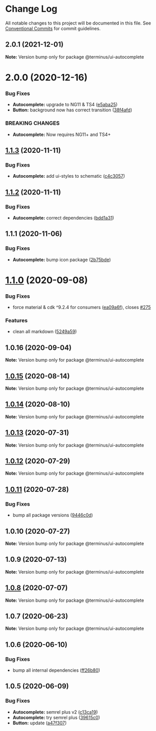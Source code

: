 # Change Log

All notable changes to this project will be documented in this file.
See [Conventional Commits](https://conventionalcommits.org) for commit guidelines.

## 2.0.1 (2021-12-01)

**Note:** Version bump only for package @terminus/ui-autocomplete





# 2.0.0 (2020-12-16)


### Bug Fixes

* **Autocomplete:** upgrade to NG11 & TS4 ([e5aba25](https://github.com/GetTerminus/terminus-oss/commit/e5aba25c59ea7f423884bfc2b4962c2200cc4e7d))
* **Button:** background now has correct transition ([38f4afd](https://github.com/GetTerminus/terminus-oss/commit/38f4afd779813eab15ceea23b760ff5e6940c7bc))


### BREAKING CHANGES

* **Autocomplete:** Now requires NG11+ and TS4+





## [1.1.3](https://github.com/GetTerminus/terminus-oss/compare/@terminus/ui-autocomplete@1.1.2...@terminus/ui-autocomplete@1.1.3) (2020-11-11)


### Bug Fixes

* **Autocomplete:** add ui-styles to schematic ([c4c3057](https://github.com/GetTerminus/terminus-oss/commit/c4c3057bb68e2a1166d62c69305b79de2e4f9ba7))





## [1.1.2](https://github.com/GetTerminus/terminus-oss/compare/@terminus/ui-autocomplete@1.1.1...@terminus/ui-autocomplete@1.1.2) (2020-11-11)


### Bug Fixes

* **Autocomplete:** correct dependencies ([bdd1a31](https://github.com/GetTerminus/terminus-oss/commit/bdd1a31b5b1d8a89da6df08cf2a2ffd095b7d89b))





## 1.1.1 (2020-11-06)


### Bug Fixes

* **Autocomplete:** bump icon package ([2b75bde](https://github.com/GetTerminus/terminus-oss/commit/2b75bde786bad0d42053b9e8338f980ce90b3fdb))





# [1.1.0](https://github.com/GetTerminus/terminus-oss/compare/@terminus/ui-autocomplete@1.0.16...@terminus/ui-autocomplete@1.1.0) (2020-09-08)


### Bug Fixes

* force material & cdk ^9.2.4 for consumers ([ea09a6f](https://github.com/GetTerminus/terminus-oss/commit/ea09a6ff88a1ea239fe0e24cb011abfb3ffc8908)), closes [#275](https://github.com/GetTerminus/terminus-oss/issues/275)


### Features

* clean all markdown ([5249a59](https://github.com/GetTerminus/terminus-oss/commit/5249a59486be63b6d9a0be7a801defb9b6adcedc))





## 1.0.16 (2020-09-04)

**Note:** Version bump only for package @terminus/ui-autocomplete





## [1.0.15](https://github.com/GetTerminus/terminus-oss/compare/@terminus/ui-autocomplete@1.0.14...@terminus/ui-autocomplete@1.0.15) (2020-08-14)

**Note:** Version bump only for package @terminus/ui-autocomplete

## [1.0.14](https://github.com/GetTerminus/terminus-oss/compare/@terminus/ui-autocomplete@1.0.13...@terminus/ui-autocomplete@1.0.14) (2020-08-10)

**Note:** Version bump only for package @terminus/ui-autocomplete

## [1.0.13](https://github.com/GetTerminus/terminus-oss/compare/@terminus/ui-autocomplete@1.0.12...@terminus/ui-autocomplete@1.0.13) (2020-07-31)

**Note:** Version bump only for package @terminus/ui-autocomplete

## [1.0.12](https://github.com/GetTerminus/terminus-oss/compare/@terminus/ui-autocomplete@1.0.11...@terminus/ui-autocomplete@1.0.12) (2020-07-29)

**Note:** Version bump only for package @terminus/ui-autocomplete

## [1.0.11](https://github.com/GetTerminus/terminus-oss/compare/@terminus/ui-autocomplete@1.0.10...@terminus/ui-autocomplete@1.0.11) (2020-07-28)

### Bug Fixes

* bump all package versions ([9446c0d](https://github.com/GetTerminus/terminus-oss/commit/9446c0d5cde3bd693cfba7cabbfd2db443a47b00))

## 1.0.10 (2020-07-27)

**Note:** Version bump only for package @terminus/ui-autocomplete

## 1.0.9 (2020-07-13)

**Note:** Version bump only for package @terminus/ui-autocomplete

## [1.0.8](https://github.com/GetTerminus/terminus-oss/compare/@terminus/ui-autocomplete@1.0.7...@terminus/ui-autocomplete@1.0.8) (2020-07-07)

**Note:** Version bump only for package @terminus/ui-autocomplete

## 1.0.7 (2020-06-23)

**Note:** Version bump only for package @terminus/ui-autocomplete

## 1.0.6 (2020-06-10)

### Bug Fixes

* bump all internal dependencies ([ff26b80](https://github.com/GetTerminus/terminus-oss/commit/ff26b806bb599401f006996be5b567a378e68ef3))

## 1.0.5 (2020-06-09)

### Bug Fixes

* **Autocomplete:** semrel plus v2 ([c13ca19](https://github.com/GetTerminus/terminus-oss/commit/c13ca191dfc7ef447dd13c0156c1e8aadaef1156))
* **Autocomplete:** try semrel plus ([39615c0](https://github.com/GetTerminus/terminus-oss/commit/39615c0d54dc4c772b2f53e1ef15098782b63e72))
* **Button:** update ([a47f307](https://github.com/GetTerminus/terminus-oss/commit/a47f30757b9216d6ee76788c117e76eacf5289e5))
